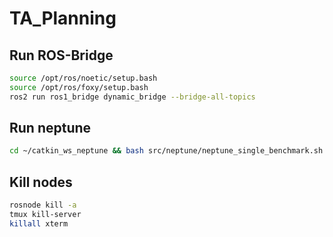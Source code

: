 # TA_Planning


## Run ROS-Bridge
```bash
source /opt/ros/noetic/setup.bash
source /opt/ros/foxy/setup.bash
ros2 run ros1_bridge dynamic_bridge --bridge-all-topics
```


## Run neptune
```bash
cd ~/catkin_ws_neptune && bash src/neptune/neptune_single_benchmark.sh
```



## Kill nodes
```bash
rosnode kill -a
tmux kill-server
killall xterm
```
